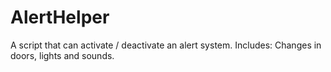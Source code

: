 # AlertHelper

A script that can activate / deactivate an alert system. Includes: Changes in doors, lights and sounds.
